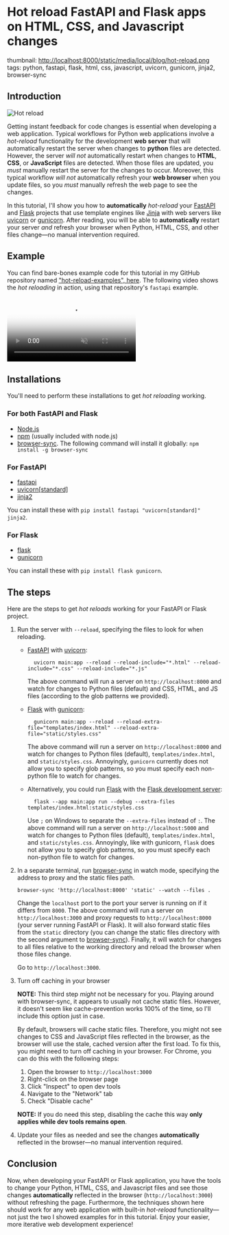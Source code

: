 # Hot reload FastAPI and Flask apps on HTML, CSS, and Javascript changes

thumbnail: <http://localhost:8000/static/media/local/blog/hot-reload.png>
tags: python, fastapi, flask, html, css, javascript, uvicorn, gunicorn, jinja2, browser-sync

## Introduction

<picture><source srcset="http://localhost:8000/static/media/local/blog/hot-reload.png" type="image/webp"><img src="http://localhost:8000/static/media/blog/hot-reload--asdf.png" alt="Hot reload" title="Hot reload"></picture>

Getting instant feedback for code changes is essential when developing a web application. Typical workflows for Python web applications involve a _hot-reload_ functionality for the development **web server** that will automatically restart the server when changes to **python** files are detected. However, the server _will not_ automatically restart when changes to **HTML**, **CSS**, or **JavaScript** files are detected. When those files are updated, you _must_ manually restart the server for the changes to occur. Moreover, this typical workflow _will not_ automatically refresh your **web browser** when you update files, so you _must_ manually refresh the web page to see the changes.

In this tutorial, I'll show you how to **automatically** _hot-reload_ your [FastAPI](https://fastapi.tiangolo.com/) and [Flask](https://flask.palletsprojects.com/en/3.0.x/) projects that use template engines like [Jinja](https://jinja.palletsprojects.com/en/3.1.x/) with web servers like [uvicorn](https://www.uvicorn.org/) or [gunicorn](https://gunicorn.org/). After reading, you will be able to **automatically** restart your server _and_ refresh your browser when Python, HTML, CSS, and other files change—no manual intervention required.

## Example

You can find bare-bones example code for this tutorial in my GitHub repository named ["hot-reload-examples", here](https://github.com/VerdantFox/hot-reload-examples). The following video shows the _hot reloading_ in action, using that repository's `fastapi` example.

<div class="flex justify-center content-center"><video muted="" autoplay="" loop="" controls="" playsinline="" poster="http://localhost:8000/static/media/shared/video-poster.svg"><source src="http://localhost:8000/static/media/local/blog/hot-reload.mp4" type="video/mp4">Your browser does not support the video tag.</video></div>

## Installations

You'll need to perform these installations to get _hot reloading_ working.

### For both FastAPI and Flask

- [Node.js](https://nodejs.org/en/)
- [npm](https://www.npmjs.com/package/npm) (usually included with node.js)
- [browser-sync](https://browsersync.io/). The following command will install it globally: `npm install -g browser-sync`

### For FastAPI

- [fastapi](https://fastapi.tiangolo.com/)
- [uvicorn[standard]](https://www.uvicorn.org/)
- [jinja2](https://jinja.palletsprojects.com/en/3.1.x/)

You can install these with `pip install fastapi "uvicorn[standard]" jinja2`.

### For Flask

- [flask](https://flask.palletsprojects.com/en/3.0.x/)
- [gunicorn](https://gunicorn.org/)

You can install these with `pip install flask gunicorn`.

## The steps

Here are the steps to get _hot reloads_ working for your FastAPI or Flask project.

1.  Run the server with `--reload`, specifying the files to look for when reloading.

    - [FastAPI](https://fastapi.tiangolo.com/) with [uvicorn](https://www.uvicorn.org/):

            uvicorn main:app --reload --reload-include="*.html" --reload-include="*.css" --reload-include="*.js"

      The above command will run a server on `http://localhost:8000` and watch for changes to Python files (default) and CSS, HTML, and JS files (according to the glob patterns we provided).

    - [Flask](https://flask.palletsprojects.com/en/3.0.x/) with [gunicorn](https://gunicorn.org/):

            gunicorn main:app --reload --reload-extra-file="templates/index.html" --reload-extra-file="static/styles.css"

      The above command will run a server on `http://localhost:8000` and watch for changes to Python files (default), `templates/index.html`, and `static/styles.css`. Annoyingly, `gunicorn` currently does not allow you to specify glob patterns, so you must specify each non-python file to watch for changes.

    - Alternatively, you could run [Flask](https://flask.palletsprojects.com/en/3.0.x/) with the [Flask development server](https://flask.palletsprojects.com/en/3.0.x/server/#development-server):

            flask --app main:app run --debug --extra-files templates/index.html:static/styles.css

      Use `;` on Windows to separate the `--extra-files` instead of `:`. The above command will run a server on `http://localhost:5000` and watch for changes to Python files (default), `templates/index.html`, and `static/styles.css`. Annoyingly, like with gunicorn, `flask` does not allow you to specify glob patterns, so you must specify each non-python file to watch for changes.

2.  In a separate terminal, run [browser-sync](https://browsersync.io/) in watch mode, specifying the address to proxy and the static files path.

        browser-sync 'http://localhost:8000' 'static' --watch --files .

    Change the `localhost` port to the port your server is running on if it differs from `8000`. The above command will run a server on `http://localhost:3000` and proxy requests to `http://localhost:8000` (your server running FastAPI or Flask). It will also forward static files from the `static` directory (you can change the static files directory with the second argument to [browser-sync](https://browsersync.io/)). Finally, it will watch for changes to all files relative to the working directory and reload the browser when those files change.

    Go to `http://localhost:3000`.

3.  Turn off caching in your browser

    **NOTE:** This third step _might_ not be necessary for you. Playing around with browser-sync, it appears to usually not cache static files. However, it doesn't seem like cache-prevention works 100% of the time, so I'll include this option just in case.

    By default, browsers will cache static files. Therefore, you might not see changes to CSS and JavaScript files reflected in the browser, as the browser will use the stale, cached version after the first load. To fix this, you might need to turn off caching in your browser. For Chrome, you can do this with the following steps:

    1. Open the browser to `http://localhost:3000`
    2. Right-click on the browser page
    3. Click "Inspect" to open dev tools
    4. Navigate to the "Network" tab
    5. Check "Disable cache"

    **NOTE:** If you do need this step, disabling the cache this way **only applies while dev tools remains open**.

4.  Update your files as needed and see the changes **automatically** reflected in the browser—no manual intervention required.

## Conclusion

Now, when developing your FastAPI or Flask application, you have the tools to change your Python, HTML, CSS, and Javascript files and see those changes **automatically** reflected in the browser (`http://localhost:3000`) without refreshing the page. Furthermore, the techniques shown here should work for any web application with built-in _hot-reload_ functionality—not just the two I showed examples for in this tutorial. Enjoy your easier, more iterative web development experience!
